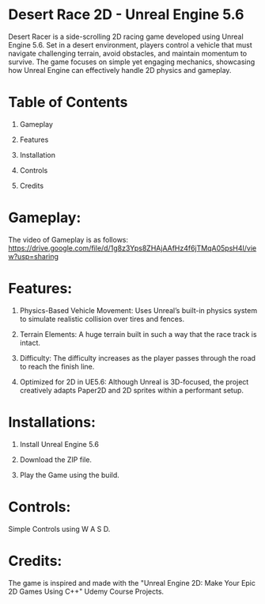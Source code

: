 # Desert Race 2D - Unreal Engine 5.6
Desert Racer is a side-scrolling 2D racing game developed using Unreal Engine 5.6. Set in a desert environment, players control a vehicle that must navigate challenging terrain, avoid obstacles, and maintain momentum to survive. 
The game focuses on simple yet engaging mechanics, showcasing how Unreal Engine can effectively handle 2D physics and gameplay.

# Table of Contents
1. Gameplay

2. Features

3. Installation

4. Controls

5. Credits

# Gameplay:
The video of Gameplay is as follows: https://drive.google.com/file/d/1g8z3Yps8ZHAjAAfHz4f6jTMqA05psH4I/view?usp=sharing

# Features:
1. Physics-Based Vehicle Movement: Uses Unreal’s built-in physics system to simulate realistic collision over tires and fences.

2. Terrain Elements: A huge terrain built in such a way that the race track is intact.

3. Difficulty: The difficulty increases as the player passes through the road to reach the finish line.

4. Optimized for 2D in UE5.6: Although Unreal is 3D-focused, the project creatively adapts Paper2D and 2D sprites within a performant setup.

# Installations:
1. Install Unreal Engine 5.6

2. Download the ZIP file.

3. Play the Game using the build.

# Controls:
Simple Controls using W A S D.

# Credits:
The game is inspired and made with the "Unreal Engine 2D: Make Your Epic 2D Games Using C++" Udemy Course Projects.

